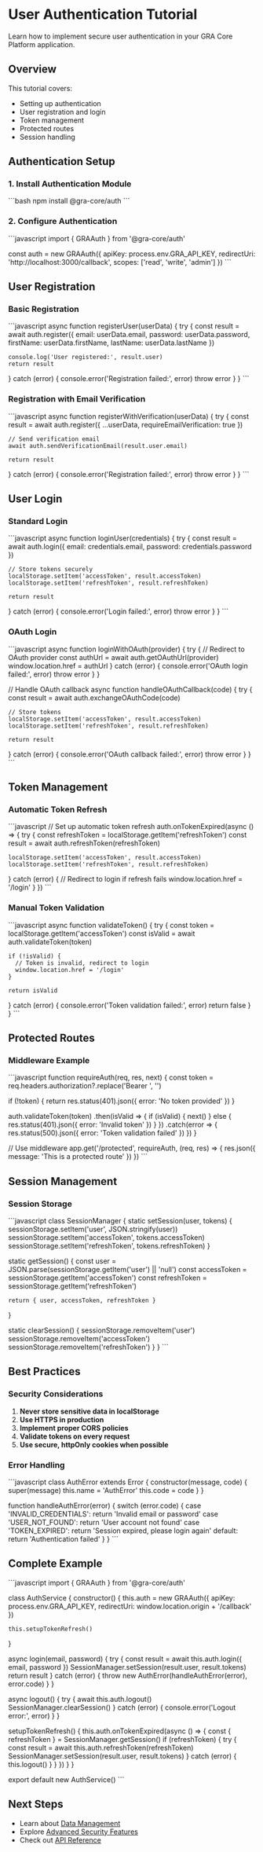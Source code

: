 # User Authentication Tutorial

Learn how to implement secure user authentication in your GRA Core Platform application.

## Overview

This tutorial covers:
- Setting up authentication
- User registration and login
- Token management
- Protected routes
- Session handling

## Authentication Setup

### 1. Install Authentication Module

\`\`\`bash
npm install @gra-core/auth
\`\`\`

### 2. Configure Authentication

\`\`\`javascript
import { GRAAuth } from '@gra-core/auth'

const auth = new GRAAuth({
  apiKey: process.env.GRA_API_KEY,
  redirectUri: 'http://localhost:3000/callback',
  scopes: ['read', 'write', 'admin']
})
\`\`\`

## User Registration

### Basic Registration

\`\`\`javascript
async function registerUser(userData) {
  try {
    const result = await auth.register({
      email: userData.email,
      password: userData.password,
      firstName: userData.firstName,
      lastName: userData.lastName
    })
    
    console.log('User registered:', result.user)
    return result
  } catch (error) {
    console.error('Registration failed:', error)
    throw error
  }
}
\`\`\`

### Registration with Email Verification

\`\`\`javascript
async function registerWithVerification(userData) {
  try {
    const result = await auth.register({
      ...userData,
      requireEmailVerification: true
    })
    
    // Send verification email
    await auth.sendVerificationEmail(result.user.email)
    
    return result
  } catch (error) {
    console.error('Registration failed:', error)
    throw error
  }
}
\`\`\`

## User Login

### Standard Login

\`\`\`javascript
async function loginUser(credentials) {
  try {
    const result = await auth.login({
      email: credentials.email,
      password: credentials.password
    })
    
    // Store tokens securely
    localStorage.setItem('accessToken', result.accessToken)
    localStorage.setItem('refreshToken', result.refreshToken)
    
    return result
  } catch (error) {
    console.error('Login failed:', error)
    throw error
  }
}
\`\`\`

### OAuth Login

\`\`\`javascript
async function loginWithOAuth(provider) {
  try {
    // Redirect to OAuth provider
    const authUrl = await auth.getOAuthUrl(provider)
    window.location.href = authUrl
  } catch (error) {
    console.error('OAuth login failed:', error)
    throw error
  }
}

// Handle OAuth callback
async function handleOAuthCallback(code) {
  try {
    const result = await auth.exchangeOAuthCode(code)
    
    // Store tokens
    localStorage.setItem('accessToken', result.accessToken)
    localStorage.setItem('refreshToken', result.refreshToken)
    
    return result
  } catch (error) {
    console.error('OAuth callback failed:', error)
    throw error
  }
}
\`\`\`

## Token Management

### Automatic Token Refresh

\`\`\`javascript
// Set up automatic token refresh
auth.onTokenExpired(async () => {
  try {
    const refreshToken = localStorage.getItem('refreshToken')
    const result = await auth.refreshToken(refreshToken)
    
    localStorage.setItem('accessToken', result.accessToken)
    localStorage.setItem('refreshToken', result.refreshToken)
  } catch (error) {
    // Redirect to login if refresh fails
    window.location.href = '/login'
  }
})
\`\`\`

### Manual Token Validation

\`\`\`javascript
async function validateToken() {
  try {
    const token = localStorage.getItem('accessToken')
    const isValid = await auth.validateToken(token)
    
    if (!isValid) {
      // Token is invalid, redirect to login
      window.location.href = '/login'
    }
    
    return isValid
  } catch (error) {
    console.error('Token validation failed:', error)
    return false
  }
}
\`\`\`

## Protected Routes

### Middleware Example

\`\`\`javascript
function requireAuth(req, res, next) {
  const token = req.headers.authorization?.replace('Bearer ', '')
  
  if (!token) {
    return res.status(401).json({ error: 'No token provided' })
  }
  
  auth.validateToken(token)
    .then(isValid => {
      if (isValid) {
        next()
      } else {
        res.status(401).json({ error: 'Invalid token' })
      }
    })
    .catch(error => {
      res.status(500).json({ error: 'Token validation failed' })
    })
}

// Use middleware
app.get('/protected', requireAuth, (req, res) => {
  res.json({ message: 'This is a protected route' })
})
\`\`\`

## Session Management

### Session Storage

\`\`\`javascript
class SessionManager {
  static setSession(user, tokens) {
    sessionStorage.setItem('user', JSON.stringify(user))
    sessionStorage.setItem('accessToken', tokens.accessToken)
    sessionStorage.setItem('refreshToken', tokens.refreshToken)
  }
  
  static getSession() {
    const user = JSON.parse(sessionStorage.getItem('user') || 'null')
    const accessToken = sessionStorage.getItem('accessToken')
    const refreshToken = sessionStorage.getItem('refreshToken')
    
    return { user, accessToken, refreshToken }
  }
  
  static clearSession() {
    sessionStorage.removeItem('user')
    sessionStorage.removeItem('accessToken')
    sessionStorage.removeItem('refreshToken')
  }
}
\`\`\`

## Best Practices

### Security Considerations

1. **Never store sensitive data in localStorage**
2. **Use HTTPS in production**
3. **Implement proper CORS policies**
4. **Validate tokens on every request**
5. **Use secure, httpOnly cookies when possible**

### Error Handling

\`\`\`javascript
class AuthError extends Error {
  constructor(message, code) {
    super(message)
    this.name = 'AuthError'
    this.code = code
  }
}

function handleAuthError(error) {
  switch (error.code) {
    case 'INVALID_CREDENTIALS':
      return 'Invalid email or password'
    case 'USER_NOT_FOUND':
      return 'User account not found'
    case 'TOKEN_EXPIRED':
      return 'Session expired, please login again'
    default:
      return 'Authentication failed'
  }
}
\`\`\`

## Complete Example

\`\`\`javascript
import { GRAAuth } from '@gra-core/auth'

class AuthService {
  constructor() {
    this.auth = new GRAAuth({
      apiKey: process.env.GRA_API_KEY,
      redirectUri: window.location.origin + '/callback'
    })
    
    this.setupTokenRefresh()
  }
  
  async login(email, password) {
    try {
      const result = await this.auth.login({ email, password })
      SessionManager.setSession(result.user, result.tokens)
      return result
    } catch (error) {
      throw new AuthError(handleAuthError(error), error.code)
    }
  }
  
  async logout() {
    try {
      await this.auth.logout()
      SessionManager.clearSession()
    } catch (error) {
      console.error('Logout error:', error)
    }
  }
  
  setupTokenRefresh() {
    this.auth.onTokenExpired(async () => {
      const { refreshToken } = SessionManager.getSession()
      if (refreshToken) {
        try {
          const result = await this.auth.refreshToken(refreshToken)
          SessionManager.setSession(result.user, result.tokens)
        } catch (error) {
          this.logout()
        }
      }
    })
  }
}

export default new AuthService()
\`\`\`

## Next Steps

- Learn about [Data Management](./data-management.md)
- Explore [Advanced Security Features](../05_Development%20Guide/security-best-practices.md)
- Check out [API Reference](../03_API%20Reference/api-reference.md)
